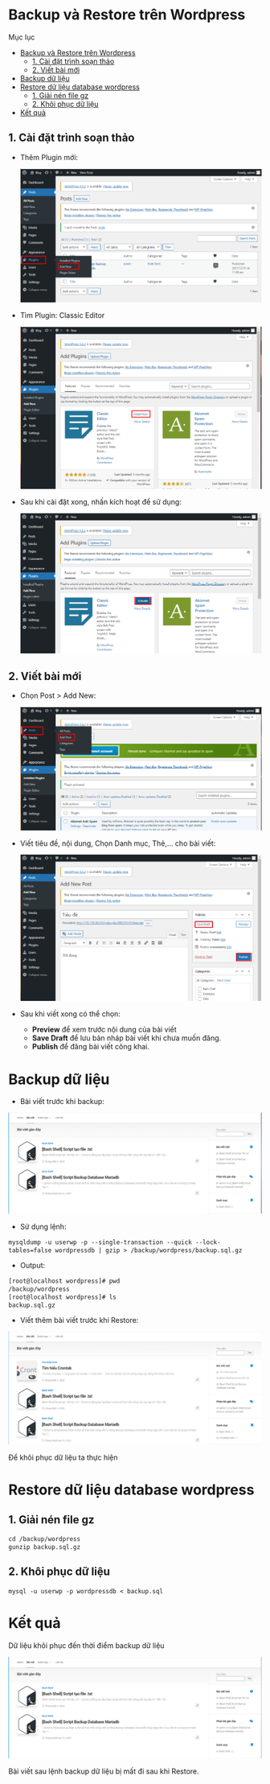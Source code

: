 # Backup và Restore trên Wordpress

Mục lục
- [Backup và Restore trên Wordpress](#backup-và-restore-trên-wordpress)
  - [1. Cài đặt trình soạn thảo](#1-cài-đặt-trình-soạn-thảo)
  - [2. Viết bài mới](#2-viết-bài-mới)
- [Backup dữ liệu](#backup-dữ-liệu)
- [Restore dữ liệu database wordpress](#restore-dữ-liệu-database-wordpress)
  - [1. Giải nén file gz](#1-giải-nén-file-gz)
  - [2. Khôi phục dữ liệu](#2-khôi-phục-dữ-liệu)
- [Kết quả](#kết-quả)

## 1. Cài đặt trình soạn thảo

- Thêm Plugin mới:

  ![](/Linux-Basic/image/plug.png)

- Tìm Plugin: Classic Editor
  
  ![](/Linux-Basic/image/installedit.png)

- Sau khi cài đặt xong, nhấn kích hoạt để sử dụng:
  
  ![](/Linux-Basic/image/activeedit.png)

## 2. Viết bài mới

- Chọn Post > Add New:
  
  ![](/Linux-Basic/image/postwp.png)

- Viết tiêu đề, nội dung, Chọn Danh mục, Thẻ,... cho bài viết:
  
  ![](/Linux-Basic/image/public.png)

- Sau khi viết xong có thể chọn:
  - **Preview** để xem trước nội dung của bài viết
  - **Save Draft** để lưu bản nháp bài viết khi chưa muốn đăng.
  - **Publish** để đăng bài viết công khai.

# Backup dữ liệu
- Bài viết trước khi backup:

![](/Linux-Basic/image/dulieutruockhibackup.png)

- Sử dụng lệnh:
```
mysqldump -u userwp -p --single-transaction --quick --lock-tables=false wordpressdb | gzip > /backup/wordpress/backup.sql.gz
```
- Output:
```
[root@localhost wordpress]# pwd
/backup/wordpress
[root@localhost wordpress]# ls
backup.sql.gz
```

- Viết thêm bài viết trước khi Restore:

![](../image/baiviettruockhikhoiphuc.png)

Để khôi phục dữ liệu ta thực hiện

# Restore dữ liệu database wordpress
## 1. Giải nén file gz
```
cd /backup/wordpress
gunzip backup.sql.gz
```
## 2. Khôi phục dữ liệu
```
mysql -u userwp -p wordpressdb < backup.sql
```
# Kết quả
Dữ liệu khôi phục đến thời điểm backup dữ liệu

![](../image/baivietsaukhoiphuc.png)

Bài viết sau lệnh backup dữ liệu bị mất đi sau khi Restore.